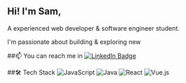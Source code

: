 ## Hi! I'm Sam, 
A experienced web developer & software engineer student.

I'm passionate about building & exploring new 


##📫 You can reach me in 
[![LinkedIn Badge](URL_LinkedIn_Badge)](https://linkedin.com/sam-leonetti)

##🛠 Tech Stack 
![JavaScript](https://img.shields.io/badge/JavaScript-ES6-yellow) ![Java](https://img.shields.io/badge/Java-11-red) ![React](https://img.shields.io/badge/React-61DAFB?style=flat-square&logo=react&logoColor=black) ![Vue.js](https://img.shields.io/badge/Vue.js-42b883?style=flat-square&logo=vue.js&logoColor=white)


<!--
**sammielab/sammielab** is a ✨ _special_ ✨ repository because its `README.md` (this file) appears on your GitHub profile.

Here are some ideas to get you started:

- 🔭 I’m currently working on ...
- 🌱 I’m currently learning ...
 I’m looking for 
- 😄 Pronouns: ...

